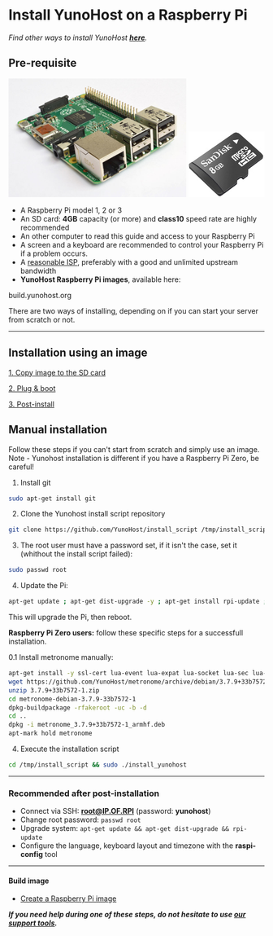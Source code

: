 # Install YunoHost on a Raspberry Pi

*Find other ways to install YunoHost **[here](/install)**.*

## Pre-requisite
<img src="/images/Raspberry_Pi_2_Model_B_v1.1_front_angle_new.jpg" width=350>
<img src="/images/micro-sd-card.jpg">

- A Raspberry Pi model 1, 2 or 3
- An SD card: **4GB** capacity (or more) and **class10** speed rate are highly recommended
- An other computer to read this guide and access to your Raspberry Pi
- A screen and a keyboard are recommended to control your Raspberry Pi if a problem occurs.
- A [reasonable ISP](/isp), preferably with a good and unlimited upstream bandwidth
- **YunoHost Raspberry Pi images**, available here:

build.yunohost.org

There are two ways of installing, depending on if you can start your server from scratch or not.

---

## Installation using an image

<a class="btn btn-lg btn-default" href="/copy_image">1. Copy image to the SD card</a>

<a class="btn btn-lg btn-default" href="/plug_and_boot">2. Plug & boot</a>

<a class="btn btn-lg btn-default" href="/postinstall">3. Post-install</a>

## Manual installation

Follow these steps if you can't start from scratch and simply use an image. Note - Yunohost installation is different if you have a Raspberry Pi Zero, be careful!

1. Install git
```bash
sudo apt-get install git
```

2. Clone the Yunohost install script repository
```bash
git clone https://github.com/YunoHost/install_script /tmp/install_script
```

3. The root user must have a password set, if it isn't the case, set it (whithout the install script failed):
```bash
sudo passwd root
```

4. Update the Pi: 
```bash
apt-get update ; apt-get dist-upgrade -y ; apt-get install rpi-update ; rpi-update ; reboot`
```

This will upgrade the Pi, then reboot.

<div class="alert alert-info">
<b>Raspberry Pi Zero users:</b> follow these specific steps for a successfull installation.

</div>

0.1 Install metronome manually:
```bash
apt-get install -y ssl-cert lua-event lua-expat lua-socket lua-sec lua-filesystem
wget https://github.com/YunoHost/metronome/archive/debian/3.7.9+33b7572-1.zip
unzip 3.7.9+33b7572-1.zip
cd metronome-debian-3.7.9-33b7572-1
dpkg-buildpackage -rfakeroot -uc -b -d
cd ..
dpkg -i metronome_3.7.9+33b7572-1_armhf.deb
apt-mark hold metronome
```

4. Execute the installation script
```bash
cd /tmp/install_script && sudo ./install_yunohost
```
---

### Recommended after post-installation

* Connect via SSH: **root@IP.OF.RPI** (password: **yunohost**)
* Change root password: `passwd root`
* Upgrade system: `apt-get update && apt-get dist-upgrade && rpi-update`
* Configure the language, keyboard layout and timezone with the **raspi-config** tool

---

#### Build image
* [Create a Raspberry Pi image](/build_arm_image_en)

***If you need help during one of these steps, do not hesitate to use [our support tools](/support).***

